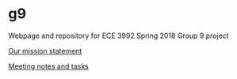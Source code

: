 # g9
Webpage and repository for ECE 3992 Spring 2018 Group 9 project

[Our mission statement](https://goo.gl/5UtYJM)

[Meeting notes and tasks](https://docs.google.com/document/d/1EqHrG5070RBNwIU5UX6c98iH-gWA2iIF8dvR4XRqYG4/)
